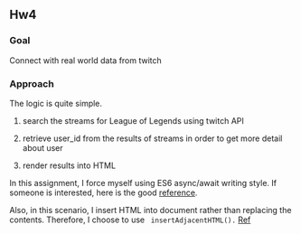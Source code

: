 ## Hw4

### Goal

Connect with real world data from twitch

### Approach

The logic is quite simple.

1. search the streams for League of Legends using twitch API

1. retrieve user_id from the results of streams in order to get more detail about user

1. render results into HTML

In this assignment, I force myself using ES6 async/await writing style. If someone is interested, here is the good [reference](https://developers.google.com/web/fundamentals/primers/async-functions).

Also, in this scenario, I insert HTML into document rather than replacing the contents. Therefore, I choose to use ` insertAdjacentHTML().` [Ref](https://developer.mozilla.org/en-US/docs/Web/API/Element/insertAdjacentHTML)